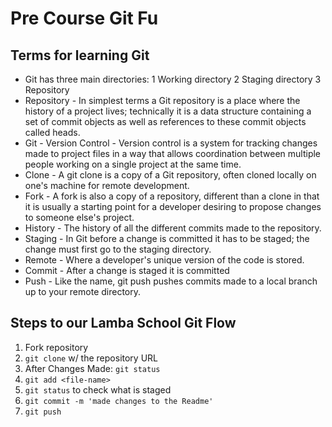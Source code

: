 # Pre Course Git Fu

## Terms for learning Git
 * Git has three main directories: 
   1 Working directory
   2 Staging directory
   3 Repository
 * Repository - In simplest terms a Git repository is a place where the 
   history of a project lives; technically it is a data structure
   containing a set of commit objects as well as references to these 
   commit objects called heads.
 * Git - Version Control - Version control is a system for tracking changes
   made to project files in a way that allows coordination between multiple 
   people working on a single project at the same time.
 * Clone - A git clone is a copy of a Git repository, often cloned locally on
   one's machine for remote development.
 * Fork - A fork is also a copy of a repository, different than a clone in
   that it is usually a starting point for a developer desiring to propose
   changes to someone else's project.
 * History - The history of all the different commits made to the repository.
 * Staging - In Git before a change is committed it has to be staged; the 
   change must first go to the staging directory.
 * Remote - Where a developer's unique version of the code is stored.
 * Commit - After a change is staged it is committed
 * Push - Like the name, git push pushes commits made to a local branch up to
   your remote directory.

## Steps to our Lamba School Git Flow
1. Fork repository
2. `git clone` w/ the repository URL 
3. After Changes Made: `git status`
4. `git add <file-name>` 
5. `git status` to check what is staged
6. `git commit -m 'made changes to the Readme'`
7. `git push`
